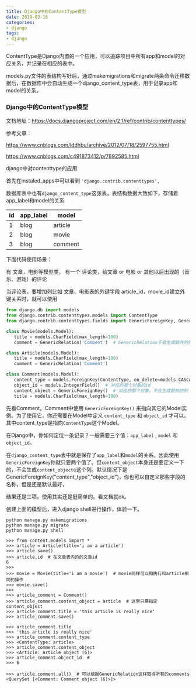 ```yaml
---
title: Django中的ContentType模型
date: 2019-03-16
categories:
- django
tags:
- django
---
```


ContentType是Django内置的一个应用，可以追踪项目中所有app和model的对应关系，并记录在相应的表中。

models.py文件的表结构写好后，通过makemigrations和migrate两条命令迁移数据后，在数据库中会自动生成一个django_content_type表，用于记录app和model的关系。




### Django中的ContentType模型

文档地址：https://docs.djangoproject.com/en/2.1/ref/contrib/contenttypes/



参考文章：

https://www.cnblogs.com/lddhbu/archive/2012/07/18/2597755.html

https://www.cnblogs.com/c491873412/p/7892585.html

django中对contenttype的应用

首先在instaled_apps中可以看到 `'django.contrib.contenttypes',`

数据库表中也有`django_content_type`这张表，表结构数据大致如下，存储着app_label和model的关系

| id   | app_label | model   |
| ---- | --------- | ------- |
| 1    | blog      | article |
| 2    | blog      | movie   |
| 3    | blog      | comment |



下面代码使用场景：

有 文章，电影等模型类， 有一个 评论类，给文章 or 电影 or 其他以后出现的（音乐、游戏）的评论

当评论表，要增加列比如 文章、电影表的外键字段 article_id，movie_id建立外键关系时，就可以使用

```python
from django.db import models
from django.contrib.contenttypes.models import ContentType
from django.contrib.contenttypes.fields import GenericForeignKey, GenericRelation

class Movie(models.Model):
   title = models.CharField(max_length=100)
   comment = GenericRelation('Comment')  # GenericRelation不会生成额外的列

class Article(models.Model):
   title = models.CharField(max_length=100)
   comment = GenericRelation('Comment')

class Comment(models.Model):
   content_type = models.ForeignKey(ContentType, on_delete=models.CASCADE)  # 外键
   object_id = models.IntegerField()  # 对应的那个对象的id
   content_object = GenericForeignKey()  # 对应的那个对象，不会生成额外的列
   title = models.CharField(max_length=100)
```

先看Comment。Comment中使用 `GenericForeignKey()` 来指向其它的Model实例。为了使用它，你还需要在Model中定义  `content_type` 和 `object_id` 才可以。其中content_type是指向`ContentType`这个Model。

在Django中，你如何定位一条记录？一般需要三个值：`app_label` ,  `model` 和  `object_id`。

在`django_content_type`表中就是保存了`app_label`和`model`的关系。因此使用`GenericForeignKey`你就只要两个值了。但`content_object`本身还是要定义一下的，不会生成`content_object`c这个列。默认情况下是GenericForeignKey("content_type","object_id")，你也可以自定义那些字段的名称，但是还是默认最好，

结果还是三项。使用其实还是挺简单的。看文档就ok。



创建上面的模型后，进入django shell进行操作，体验一下。

```shell
python manage.py makemigrations
python manage.py migrate
python manage.py shell

>>> from content.models import *
>>> article = Article(title='i am a article')
>>> article.save()
>>> article.id  # 在文章表内的的文章id
6
>>>
>>> movie = Movie(title='i am a movie')  # movie同样可以和执行和article相同的操作
>>> movie.save()
>>>
>>> article_comment = Comment()
>>> article_comment.content_object = article  # 这里只需指定 content_object
>>> article_comment.title = 'this article is really nice'
>>> article_comment.save()

>>> article_comment.title
>>> 'this article is really nice'
>>> article_comment.content_type
>>> <ContentType: article>
>>> article_comment.content_object
>>> <Article: Article object (6)>
>>> article_comment.object_id  # 
>>> 6

>>> article.comment.all()  # 可以根据GenericRelation这样取得所有的comments
<QuerySet [<Comment: Comment object (6)>]>
```

